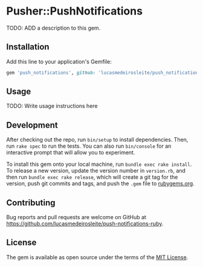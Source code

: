 # Pusher::PushNotifications

TODO: ADD a description to this gem.

## Installation

Add this line to your application's Gemfile:

```ruby
gem 'push_notifications', github: 'lucasmedeirosleite/push_notifications'
```

## Usage

TODO: Write usage instructions here

## Development

After checking out the repo, run `bin/setup` to install dependencies. Then, run `rake spec` to run the tests. You can also run `bin/console` for an interactive prompt that will allow you to experiment.

To install this gem onto your local machine, run `bundle exec rake install`. To release a new version, update the version number in `version.rb`, and then run `bundle exec rake release`, which will create a git tag for the version, push git commits and tags, and push the `.gem` file to [rubygems.org](https://rubygems.org).

## Contributing

Bug reports and pull requests are welcome on GitHub at https://github.com/lucasmedeirosleite/push-notifications-ruby.

## License

The gem is available as open source under the terms of the [MIT License](https://opensource.org/licenses/MIT).
